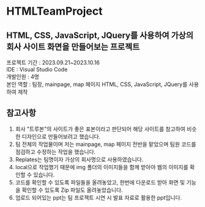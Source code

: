 # HTMLTeamProject  
  
## HTML, CSS, JavaScript, JQuery를 사용하여 가상의 회사 사이트 화면을 만들어보는 프로젝트  
프로젝트 기간 : 2023.09.21~2023.10.16  
IDE : Visual Studio Code  
개발인원 : 4명  
본인 역할 : 팀장, mainpage, map 페이지 HTML, CSS, JavaScript, JQuery를 사용하여 제작  
  
## 참고사항  
1. 회사 "트루본"의 사이트가 좋은 표본이라고 판단되어 해당 사이트를 참고하여 비슷한 디자인으로 만들어보려고 했습니다.  
2. 팀 전체의 작업물이며 저는 mainpage, map 페이지 전반을 맡았으며 팀원 코드를 점검하고 수정하는 작업을 했습니다.  
3. Replates는 팀명이자 가상의 회사명으로 사용하였습니다.  
4. local으로 작업했기 때문에 img 폴더의 이미지들을 함께 받아야 웹의 이미지를 확인할 수 있습니다.  
5. 코드를 확인할 수 있도록 파일들을 올려놓았고, 한번에 다운로드 받아 화면 및 기능을 확인할 수 있도록 Zip 파일도 올려놓았습니다.
6. 업로드 되어있는 ppt는 팀 프로젝트 시연 시 발표 자료로 활용한 ppt입니다.
